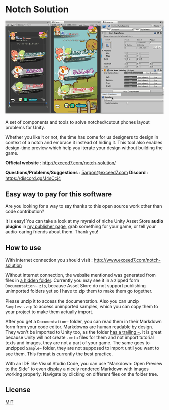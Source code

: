 # Notch Solution

![Main screenshot](Documentation~/images/main-screenshot.gif)

A set of components and tools to solve notched/cutout phones layout problems for Unity.

Whether you like it or not, the time has come for us designers to design in context of a notch and embrace it instead of hiding it. This tool also enables design-time preview which help you iterate your design without building the game.

**Official website** : http://exceed7.com/notch-solution/

**Questions/Problems/Suggestions** : 5argon@exceed7.com
**Discord** : https://discord.gg/J4sCcj4

## Easy way to pay for this software

Are you looking for a way to say thanks to this open source work other than code contribution?

It is easy! You can take a look at my myraid of niche Unity Asset Store **audio plugins** in [my publisher page](https://assetstore.unity.com/publishers/18007), grab something for your game, or tell your audio-caring friends about them. Thank you!

## How to use

With internet connection you should visit : http://www.exceed7.com/notch-solution

Without internet connection, the website mentioned was generated from files in [a hidden folder](./Documentation~/index.md). Currently you may see it in a zipped form `Documentation~.zip`, because Asset Store do not support publishing unimported folders yet so I have to zip them to make them go together.

Please unzip it to access the documentation. Also you can unzip `Samples~.zip` to access unimported samples, which you can copy them to your project to make them actually import.

After you get a `Documentation~` folder, you can read them in their Markdown form from your code editor. Markdowns are human readable by design. They won't be imported to Unity too, as the folder [has a trailing `~`](https://docs.unity3d.com/Manual/SpecialFolders.html). It is great because Unity will not create `.meta` files for them and not import tutorial texts and images, they are not a part of your game. The same goes to unzipped `Sample~` folder, they are not supposed to import until you want to see them. This format is currently the best practice.

With an IDE like Visual Studio Code, you can use "Markdown: Open Preview to the Side" to even display a nicely rendered Markdown with images working properly. Navigate by clicking on different files on the folder tree.

## License

[MIT](LICENSE.md)